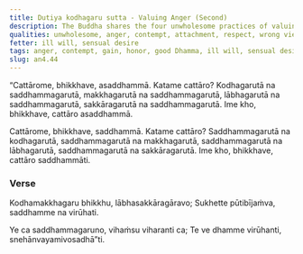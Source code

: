 ```yaml
---
title: Dutiya kodhagaru sutta - Valuing Anger (Second)
description: The Buddha shares the four unwholesome practices of valuing anger, contempt, gain, and honor, and the four wholesome practices of valuing the good Dhamma instead.
qualities: unwholesome, anger, contempt, attachment, respect, wrong view, right view, ethical conduct, right intention
fetter: ill will, sensual desire
tags: anger, contempt, gain, honor, good Dhamma, ill will, sensual desire, an, an4
slug: an4.44
---
```


“Cattārome, bhikkhave, asaddhammā. Katame cattāro? Kodhagarutā na saddhammagarutā, makkhagarutā na saddhammagarutā, lābhagarutā na saddhammagarutā, sakkāragarutā na saddhammagarutā. Ime kho, bhikkhave, cattāro asaddhammā.

Cattārome, bhikkhave, saddhammā. Katame cattāro? Saddhammagarutā na kodhagarutā, saddhammagarutā na makkhagarutā, saddhammagarutā na lābhagarutā, saddhammagarutā na sakkāragarutā. Ime kho, bhikkhave, cattāro saddhammāti.

### Verse

Kodhamakkhagaru bhikkhu,
lābhasakkāragāravo;
Sukhette pūtibījaṁva,
saddhamme na virūhati.

Ye ca saddhammagaruno,
vihaṁsu viharanti ca;
Te ve dhamme virūhanti,
snehānvayamivosadhā”ti.
